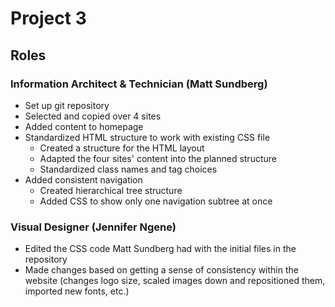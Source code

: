 # Project 3

## Roles

### Information Architect & Technician (Matt Sundberg)
- Set up git repository
- Selected and copied over 4 sites
- Added content to homepage
- Standardized HTML structure to work with existing CSS file
  - Created a structure for the HTML layout
  - Adapted the four sites' content into the planned structure
  - Standardized class names and tag choices
- Added consistent navigation
  - Created hierarchical tree structure
  - Added CSS to show only one navigation subtree at once



### Visual Designer (Jennifer Ngene)

- Edited the CSS code Matt Sundberg had with the initial files in the repository
- Made changes based on getting a sense of consistency within the website (changes logo size, scaled images down and repositioned them, imported new fonts, etc.)

